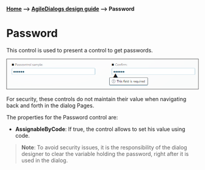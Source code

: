 __[Home](/) --> [AgileDialogs design guide](/guides/AgileDialogs-DesignGuide.md) --> Password__

# Password

This control is used to present a control to get passwords.

![](../media/AgileDialogsDesignGuide/Password_01.png)

For security, these controls do not maintain their value when navigating back
and forth in the dialog Pages.

The properties for the Password control are:

-   **AssignableByCode**: If true, the control allows to set his value using
    code.

> __Note__: To avoid security issues, it is the responsibility of the dialog designer
to clear the variable holding the password, right after it is used in the
dialog.
